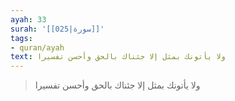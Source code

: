 ```yaml
---
ayah: 33
surah: '[[025|سورة]]'
tags:
- quran/ayah
text: ولا يأتونك بمثل إلا جئناك بالحق وأحسن تفسيرا
---
```

> ولا يأتونك بمثل إلا جئناك بالحق وأحسن تفسيرا
